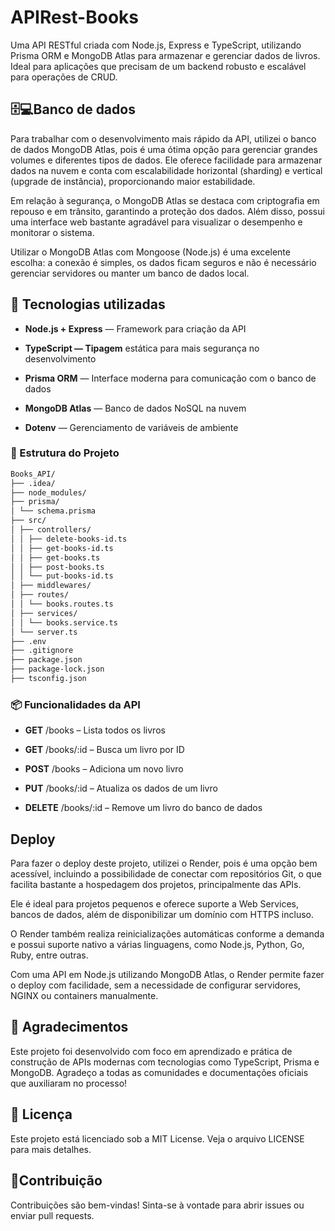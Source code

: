 
# APIRest-Books

Uma API RESTful criada com Node.js, Express e TypeScript, utilizando Prisma ORM e MongoDB Atlas para armazenar e gerenciar dados de livros. Ideal para aplicações que precisam de um backend robusto e escalável para operações de CRUD.




## 🗄️💻Banco de dados

Para trabalhar com o desenvolvimento mais rápido da API, utilizei o banco de dados MongoDB Atlas, pois é uma ótima opção para gerenciar grandes volumes e diferentes tipos de dados. Ele oferece facilidade para armazenar dados na nuvem e conta com escalabilidade horizontal (sharding) e vertical (upgrade de instância), proporcionando maior estabilidade.

Em relação à segurança, o MongoDB Atlas se destaca com criptografia em repouso e em trânsito, garantindo a proteção dos dados. Além disso, possui uma interface web bastante agradável para visualizar o desempenho e monitorar o sistema.

Utilizar o MongoDB Atlas com Mongoose (Node.js) é uma excelente escolha: a conexão é simples, os dados ficam seguros e não é necessário gerenciar servidores ou manter um banco de dados local. 
 ## 🚀 Tecnologias utilizadas

- __Node.js + Express__ — Framework para criação da API

- __TypeScript — Tipagem__ estática para mais segurança no desenvolvimento

- __Prisma ORM__ — Interface moderna para comunicação com o banco de dados

- __MongoDB Atlas__ — Banco de dados NoSQL na nuvem

- __Dotenv__ — Gerenciamento de variáveis de ambiente

### 📁 Estrutura do Projeto

```bash
Books_API/
├── .idea/
├── node_modules/
├── prisma/
│ └── schema.prisma
├── src/
│ ├── controllers/
│ │ ├── delete-books-id.ts
│ │ ├── get-books-id.ts
│ │ ├── get-books.ts
│ │ ├── post-books.ts
│ │ └── put-books-id.ts
│ ├── middlewares/
│ ├── routes/
│ │ └── books.routes.ts
│ ├── services/
│ │ └── books.service.ts
│ └── server.ts
├── .env
├── .gitignore
├── package.json
├── package-lock.json
├── tsconfig.json
```

### 📦 Funcionalidades da API

- **GET** /books – Lista todos os livros

- **GET** /books/:id – Busca um livro por ID

- **POST** /books – Adiciona um novo livro

- **PUT** /books/:id – Atualiza os dados de um livro

- **DELETE** /books/:id – Remove um livro do banco de dados


## Deploy

Para fazer o deploy deste projeto, utilizei o Render, pois é uma opção bem acessível, incluindo a possibilidade de conectar com repositórios Git, o que facilita bastante a hospedagem dos projetos, principalmente das APIs.

Ele é ideal para projetos pequenos e oferece suporte a Web Services, bancos de dados, além de disponibilizar um domínio com HTTPS incluso.

O Render também realiza reinicializações automáticas conforme a demanda e possui suporte nativo a várias linguagens, como Node.js, Python, Go, Ruby, entre outras.

Com uma API em Node.js utilizando MongoDB Atlas, o Render permite fazer o deploy com facilidade, sem a necessidade de configurar servidores, NGINX ou containers manualmente.



## 🙌 Agradecimentos

Este projeto foi desenvolvido com foco em aprendizado e prática de construção de APIs modernas com tecnologias como TypeScript, Prisma e MongoDB.
Agradeço a todas as comunidades e documentações oficiais que auxiliaram no processo!
## 📄 Licença

Este projeto está licenciado sob a MIT License. Veja o arquivo LICENSE para mais detalhes.
## 🤝Contribuição

Contribuições são bem-vindas! Sinta-se à vontade para abrir issues ou enviar pull requests.